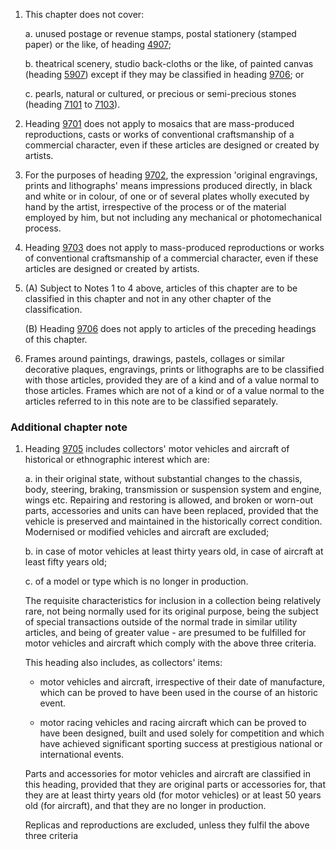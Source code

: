 1. This chapter does not cover:

    a. unused postage or revenue stamps, postal stationery (stamped paper) or the like, of heading [4907](/headings/4907);
    
    b. theatrical scenery, studio back-cloths or the like, of painted canvas (heading [5907](/headings/5907)) except if they may be classified in heading [9706](/headings/9706); or
    
    c. pearls, natural or cultured, or precious or semi-precious stones (heading [7101](/headings/7101) to [7103](/headings/7103)).

2.  Heading [9701](/headings/9701) does not apply to mosaics that are mass-produced reproductions, casts or works of conventional craftsmanship of a commercial character, even if these articles are designed or created by artists.

3. For the purposes of heading [9702](/headings/9702), the expression 'original engravings, prints and lithographs' means impressions produced directly, in black and white or in colour, of one or of several plates wholly executed by hand by the artist, irrespective of the process or of the material employed by him, but not including any mechanical or photomechanical process.

4. Heading [9703](/headings/9703) does not apply to mass-produced reproductions or works of conventional craftsmanship of a commercial character, even if these articles are designed or created by artists.

5. (A) Subject to Notes 1 to 4 above, articles of this chapter are to be classified in this chapter and not in any other chapter of the classification.

    (B) Heading [9706](/headings/9706) does not apply to articles of the preceding headings of this chapter.

6. Frames around paintings, drawings, pastels, collages or similar decorative plaques, engravings, prints or lithographs are to be classified with those articles, provided they are of a kind and of a value normal to those articles. Frames which are not of a kind or of a value normal to the articles referred to in this note are to be classified separately.

### Additional chapter note

1. Heading [9705](/headings/9705) includes collectors' motor vehicles and aircraft of historical or ethnographic interest which are:

    a. in their original state, without substantial changes to the chassis, body, steering, braking, transmission or suspension system and engine, wings etc. Repairing and restoring is allowed, and broken or worn-out parts, accessories and units can have been replaced, provided that the vehicle is preserved and maintained in the historically correct condition. Modernised or modified vehicles and aircraft are excluded;
    
    b. in case of motor vehicles at least thirty years old, in case of aircraft at least fifty years old;
    
    c. of a model or type which is no longer in production.
    
    The requisite characteristics for inclusion in a collection being relatively rare, not being normally used for its original purpose, being the subject of special transactions outside of the normal trade in similar utility articles, and being of greater value - are presumed to be fulfilled for motor vehicles and aircraft which comply with the above three criteria.
    
    This heading also includes, as collectors' items:
    
    - motor vehicles and aircraft, irrespective of their date of manufacture, which can be proved to have been used in the course of an historic event.
    
    - motor racing vehicles and racing aircraft which can be proved to have been designed, built and used solely for competition and which have achieved significant sporting success at prestigious national or international events. 
    
    Parts and accessories for motor vehicles and aircraft are classified in this heading, provided that they are original parts or accessories for, that they are at least thirty years old (for motor vehicles) or at least 50 years old (for aircraft), and that they are no longer in production. 
    
    Replicas and reproductions are excluded, unless they fulfil the above three criteria